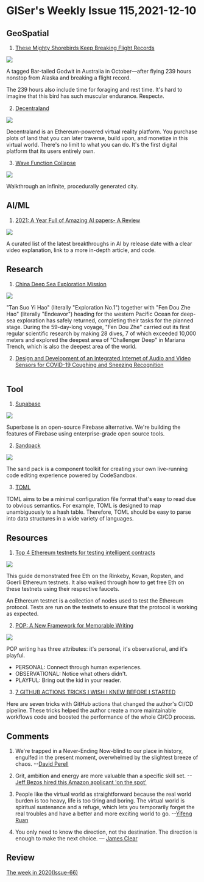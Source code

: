 # GISer's Weekly Issue 115,2021-12-10

## GeoSpatial

1. [These Mighty Shorebirds Keep Breaking Flight Records](https://www.audubon.org/news/these-mighty-shorebirds-keep-breaking-flight-records-and-you-can-follow-along)

![](https://cdn.beekka.com/blogimg/asset/202111/bg2021111510.jpg)

A tagged Bar-tailed Godwit in Australia in October—after flying 239 hours nonstop from Alaska and breaking a flight record.

The 239 hours also include time for foraging and rest time. It's hard to imagine that this bird has such muscular endurance. Respect✊.

2. [Decentraland](https://decentraland.org/)

![](https://cdn.beekka.com/blogimg/asset/202111/bg2021111804.jpg)

Decentraland is an Ethereum-powered virtual reality platform. You purchase plots of land that you can later traverse, build upon, and monetize in this virtual world. There's no limit to what you can do. It's the first digital platform that its users entirely own.

3. [Wave Function Collapse](https://github.com/marian42/wavefunctioncollapse)

![](https://img.hellogithub.com/i/kCMaDpVU16FTP7w.gif)

Walkthrough an infinite, procedurally generated city.

## AI/ML

1. [2021: A Year Full of Amazing AI papers- A Review](https://github.com/louisfb01/best_AI_papers_2021)

![](https://img.hellogithub.com/i/1hjHsDXryv79lfe.png)

A curated list of the latest breakthroughs in AI by release date with a clear video explanation, link to a more in-depth article, and code.

## Research

1. [China Deep Sea Exploration Mission](https://en.sjtu.edu.cn/news/peopleblue-romance-sjtu-researcher-returned-from-deep-sea-exploration-mission/)

![](https://cdn.beekka.com/blogimg/asset/202112/bg2021120702.webp)

"Tan Suo Yi Hao" (literally "Exploration No.1") together with "Fen Dou Zhe Hao" (literally "Endeavor") heading for the western Pacific Ocean for deep-sea exploration has safely returned, completing their tasks for the planned stage. During the 59-day-long voyage, "Fen Dou Zhe" carried out its first regular scientific research by making 28 dives, 7 of which exceeded 10,000 meters and explored the deepest area of "Challenger Deep" in Mariana Trench, which is also the deepest area of the world.

2. [Design and Development of an Integrated Internet of Audio and Video Sensors for COVID-19 Coughing and Sneezing Recognition](https://ieeexplore.ieee.org/abstract/document/9623141)

![]()

## Tool

1. [Supabase](https://github.com/supabase/supabase)

![](https://supabase.com/docs/assets/images/table-view-827aa3e2958fda01517f0a47474827b0.png)

Superbase is an open-source Firebase alternative. We're building the features of Firebase using enterprise-grade open source tools.

2. [Sandpack](https://github.com/codesandbox/sandpack)

![](https://user-images.githubusercontent.com/4838076/143581035-ebee5ba2-9cb1-4fe8-a05b-2f44bd69bb4b.gif)

The sand pack is a component toolkit for creating your own live-running code editing experience powered by CodeSandbox.

3. [TOML](https://github.com/toml-lang/toml)

TOML aims to be a minimal configuration file format that's easy to read due to obvious semantics. For example, TOML is designed to map unambiguously to a hash table. Therefore, TOML should be easy to parse into data structures in a wide variety of languages.

## Resources

1. [Top 4 Ethereum testnets for testing intelligent contracts](https://blog.logrocket.com/top-4-ethereum-testnets-testing-smart-contracts/)

![](https://blog.logrocket.com/wp-content/uploads/2021/12/rinkeby-dashboard.png)

This guide demonstrated free Eth on the Rinkeby, Kovan, Ropsten, and Goerli Ethereum testnets. It also walked through how to get free Eth on these testnets using their respective faucets.

An Ethereum testnet is a collection of nodes used to test the Ethereum protocol. Tests are run on the testnets to ensure that the protocol is working as expected.

2. [POP: A New Framework for Memorable Writing](https://medium.com/@ellenrhymes/pop-a-new-framework-for-memorable-writing-15ffb0f0361)

![](https://miro.medium.com/max/700/1*APa1W68CLJD3juKxBtp-6Q.png)

POP writing has three attributes: it's personal, it's observational, and it's playful.

- PERSONAL: Connect through human experiences.
- OBSERVATIONAL: Notice what others didn't.
- PLAYFUL: Bring out the kid in your reader.

3. [7 GITHUB ACTIONS TRICKS I WISH I KNEW BEFORE I STARTED](https://yonatankra.com/7-github-actions-tricks-i-wish-i-knew-before-i-started/)

Here are seven tricks with GitHub actions that changed the author's CI/CD pipeline. These tricks helped the author create a more maintainable workflows code and boosted the performance of the whole CI/CD process.

## Comments

1. We're trapped in a Never-Ending Now-blind to our place in history, engulfed in the present moment, overwhelmed by the slightest breeze of chaos.
   --[David Perell](https://perell.com/essay/never-ending-now/)

2. Grit, ambition and energy are more valuable than a specific skill set.
   --[Jeff Bezos hired this Amazon applicant 'on the spot'](https://www.cnbc.com/2021/11/02/job-interview-questions-jeff-bezos-asked-a-former-amazon-employee-before-hiring-her-on-the-spot.html)

3. People like the virtual world as straightforward because the real world burden is too heavy, life is too tiring and boring. The virtual world is spiritual sustenance and a refuge, which lets you temporarily forget the real troubles and have a better and more exciting world to go.
   --[Yifeng Ruan](https://www.ruanyifeng.com/blog/2021/12/weekly-issue-187.html)

4. You only need to know the direction, not the destination. The direction is enough to make the next choice.
   — [James Clear](https://feeder.co/api/post/2224896a-5b38-11ec-b9f3-1a21cf3a468a)

## Review

[The week in 2020(Issue-66)](https://github.com/lkcozy/weekly/blob/master/docs/2020/issue-66.md)
